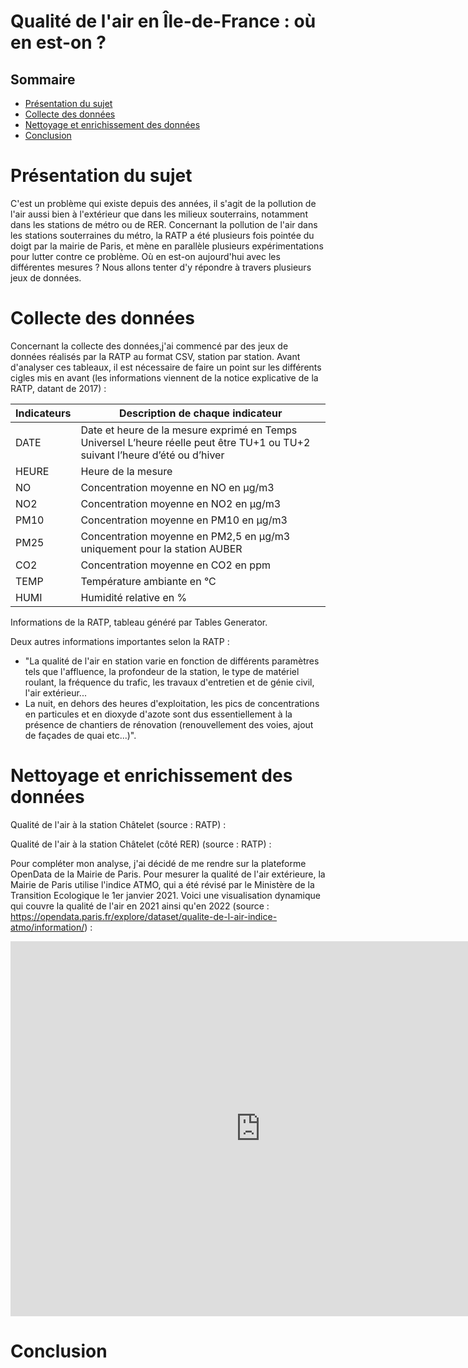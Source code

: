 # Qualité de l'air en Île-de-France : où en est-on ?
## Sommaire

- [Présentation du sujet](#presentation-du-sujet)
- [Collecte des données](#collecte-des-données)
- [Nettoyage et enrichissement des données](#nettoyage-et-enrichissement-des-données)
- [Conclusion](#conclusion)

# Présentation du sujet

C'est un problème qui existe depuis des années, il s'agit de la pollution de l'air aussi bien à l'extérieur que dans les milieux souterrains, notamment dans les stations de métro ou de RER. Concernant la pollution de l'air dans les stations souterraines du métro, la RATP a été plusieurs fois pointée du doigt par la mairie de Paris, et mène en parallèle plusieurs expérimentations pour lutter contre ce problème. Où en est-on aujourd'hui avec les différentes mesures ? Nous allons tenter d'y répondre à travers plusieurs jeux de données.

# Collecte des données
Concernant la collecte des données,j'ai commencé par des jeux de données réalisés par la RATP au format CSV, station par station. Avant d'analyser ces tableaux, il est nécessaire de faire un point sur les différents cigles mis en avant (les informations viennent de la notice explicative de la RATP, datant de 2017) :

| Indicateurs | Description de chaque indicateur                                                                                             |
|-------------|------------------------------------------------------------------------------------------------------------------------------|
| DATE        | Date et heure de la mesure exprimé en Temps Universel L’heure réelle peut être TU+1 ou TU+2 suivant l’heure d’été ou d’hiver |
| HEURE       | Heure de la mesure                                                                                                           |
| NO          | Concentration moyenne en NO en µg/m3                                                                                         |
| NO2         | Concentration moyenne en NO2 en µg/m3                                                                                        |
| PM10        | Concentration moyenne en PM10 en µg/m3                                                                                       |
| PM25        | Concentration moyenne en PM2,5 en µg/m3 uniquement pour la station AUBER                                                     |
| CO2         | Concentration moyenne en CO2 en ppm                                                                                          |
| TEMP        | Température ambiante en °C                                                                                                   |
| HUMI        | Humidité relative en %   

Informations de la RATP, tableau généré par Tables Generator.

Deux autres informations importantes selon la RATP :

- "La qualité de l'air en station varie en fonction de différents paramètres tels que l'affluence, la profondeur de la station, le type de matériel roulant, la fréquence du trafic, les travaux d'entretien et de génie civil, l'air extérieur...
- La nuit, en dehors des heures d'exploitation, les pics de concentrations en particules et en dioxyde d'azote sont dus essentiellement à la présence de chantiers de rénovation (renouvellement des voies, ajout de façades de quai etc...)".

# Nettoyage et enrichissement des données

Qualité de l'air à la station Châtelet (source : RATP) :

<div class="flourish-embed flourish-chart" data-src="visualisation/16631062"><script src="https://public.flourish.studio/resources/embed.js"></script></div>


Qualité de l'air à la station Châtelet (côté RER) (source : RATP) : 

<div class="flourish-embed flourish-chart" data-src="visualisation/16639741"><script src="https://public.flourish.studio/resources/embed.js"></script></div>

Pour compléter mon analyse, j'ai décidé de me rendre sur la plateforme OpenData de la Mairie de Paris. Pour mesurer la qualité de l'air extérieure, la Mairie de Paris utilise l'indice ATMO, qui a été révisé par le Ministère de la Transition Ecologique le 1er janvier 2021.
Voici une visualisation dynamique qui couvre la qualité de l'air en 2021 ainsi qu'en 2022 (source : https://opendata.paris.fr/explore/dataset/qualite-de-l-air-indice-atmo/information/) :

<iframe src="https://opendata.paris.fr/explore/embed/dataset/qualite-de-l-air-indice-atmo/dataviz/?&static=false&datasetcard=false" width="800" height="600" frameborder="0"></iframe>

# Conclusion
